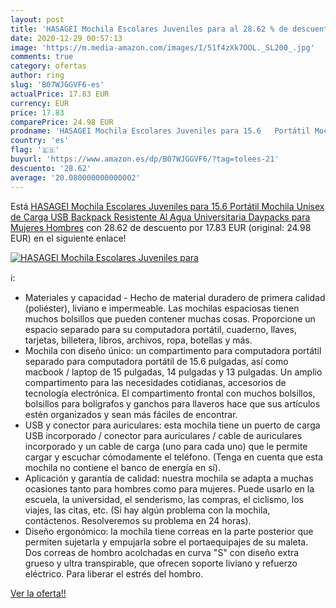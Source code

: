 ```yaml
---
layout: post
title: 'HASAGEI Mochila Escolares Juveniles para al 28.62 % de descuento'
date: 2020-12-29 00:57:13
image: 'https://m.media-amazon.com/images/I/51f4zXk7OOL._SL200_.jpg'
comments: true
category: ofertas
author: ring
slug: 'B07WJGGVF6-es'
actualPrice: 17.83 EUR
currency: EUR
price: 17.83
comparePrice: 24.98 EUR
prodname: 'HASAGEI Mochila Escolares Juveniles para 15.6   Portátil Mochila Unisex de Carga USB Backpack Resistente Al Agua Universitaria Daypacks para Mujeres Hombres'
country: 'es'
flag: '🇪🇸'
buyurl: 'https://www.amazon.es/dp/B07WJGGVF6/?tag=tolees-21'
descuento: '28.62'
average: '20.080000000000002'
---
```


Está [HASAGEI Mochila Escolares Juveniles para 15.6   Portátil Mochila Unisex de Carga USB Backpack Resistente Al Agua Universitaria Daypacks para Mujeres Hombres](https://www.amazon.es/dp/B07WJGGVF6/?tag=tolees-21) con 28.62 de descuento por 17.83 EUR (original: 24.98 EUR) en el siguiente enlace!

[![HASAGEI Mochila Escolares Juveniles para](https://m.media-amazon.com/images/I/51f4zXk7OOL._SL200_.jpg)](https://www.amazon.es/dp/B07WJGGVF6/?tag=tolees-21)

ℹ️:

- Materiales y capacidad - Hecho de material duradero de primera calidad (poliéster), liviano e impermeable. Las mochilas espaciosas tienen muchos bolsillos que pueden contener muchas cosas. Proporcione un espacio separado para su computadora portátil, cuaderno, llaves, tarjetas, billetera, libros, archivos, ropa, botellas y más.
- Mochila con diseño único: un compartimento para computadora portátil separado para computadora portátil de 15.6 pulgadas, así como macbook / laptop de 15 pulgadas, 14 pulgadas y 13 pulgadas. Un amplio compartimento para las necesidades cotidianas, accesorios de tecnología electrónica. El compartimento frontal con muchos bolsillos, bolsillos para bolígrafos y ganchos para llaveros hace que sus artículos estén organizados y sean más fáciles de encontrar.
- USB y conector para auriculares: esta mochila tiene un puerto de carga USB incorporado / conector para auriculares / cable de auriculares incorporado y un cable de carga (uno para cada uno) que le permite cargar y escuchar cómodamente el teléfono. (Tenga en cuenta que esta mochila no contiene el banco de energía en sí).
- Aplicación y garantía de calidad: nuestra mochila se adapta a muchas ocasiones tanto para hombres como para mujeres. Puede usarlo en la escuela, la universidad, el senderismo, las compras, el ciclismo, los viajes, las citas, etc. (Si hay algún problema con la mochila, contáctenos. Resolveremos su problema en 24 horas).
- Diseño ergonómico: la mochila tiene correas en la parte posterior que permiten sujetarla y empujarla sobre el portaequipajes de su maleta. Dos correas de hombro acolchadas en curva "S" con diseño extra grueso y ultra transpirable, que ofrecen soporte liviano y refuerzo eléctrico. Para liberar el estrés del hombro.

[Ver la oferta!!](https://www.amazon.es/dp/B07WJGGVF6/?tag=tolees-21)
